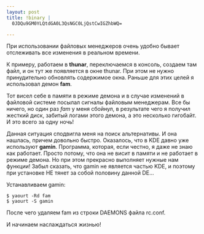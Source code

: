 ```yaml
--- 
layout: post
title: !binary |
  0JDQu9GM0YLQtdGA0L3QsNGC0LjQstCwIGZhbWQ=

---
```

При использовании файловых менеджеров очень удобно бывает отслеживать все изменения в реальном времени.

К примеру, работаем в <strong>thunar</strong>, переключаемся в консоль, создаем там файл, и он тут же появляется в окне thunar. При этом не нужно принудительно обновлять содержимое окна. Раньше для этих целей я использовал демон <strong>fam</strong>.

Тот висел себе в памяти в режиме демона и в случае изменений в файловой системе посылал сигналы файловым менеджерам. Все бы ничего, но один раз <em>fam</em> у меня сбойнул, в результате чего я получил жесткий диск, забитый логами этого демона, а это несколько гигобайт. И это всего за одну ночь!

Данная ситуация сподвигла меня на поиск альтернативы. И она нашлась, причем довольно быстро. Оказалось, что в KDE давно уже используют <strong>gamin</strong>. Программа, которая, если честно, я даже не знаю как работает. Просто потому, что она не висит в памяти и не работает в режиме демона. Но при этом прекрасно выполняет нужные нам функции! Забыл сказать, что gamin не является частью KDE, и поэтому при установке НЕ тянет за собой половину данной DE...

Устанавливаем gamin:

    $ yaourt -Rd fam
    $ yaourt -S gamin

После чего удаляем fam из строки DAEMONS файла rc.conf.

И начинаем наслаждаться жизнью!
